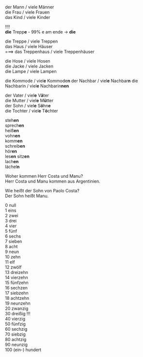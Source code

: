 der Mann / viele Männer  
die Frau / viele Frauen  
das Kind / viele Kinder  


!!!!  
**die** Trepp**e** - 99% e am ende -> **die**  

die Treppe / viele Treppen  
das Haus / viele Häuser  
===> das Treppenhaus / viele Treppenhäuser  

die Hose / viele Hosen  
die Jacke / viele Jacken  
die Lampe / viele Lampen  

die Kommode / viel**e** Kommode**n**
der Nachbar / viel**e** Nachbar**n**
die Nachbarin / viel**e** Nachbarin**nen**

der Vater / viel**e** V**ä**ter  
die Mutter / viel**e** M**ü**tter  
der Sohn / viel**e** S**ö**hn**e**  
die Tochter / viel**e** T**ö**chter  

>  
steh**en**  
sprech**en**  
heiß**en**  
vohn**en**  
komm**en**  
schreib**en**  
hör**en**  
les**en**
sitz**en**  
lach**en**  
lächel**n**  


Woher kommen Herr Costa und Manu?  
Herr Costa und Manu kommen aus Argentinien.  

Wie heißt der Sohn von Paolo Costa?  
Der Sohn heißt Manu.  

0 null  
1 eins  
2 zwei  
3 drei  
4 vier  
5 fünf  
6 sechs  
7 sieben  
8 acht  
9 neun  
10 zehn  
11 elf  
12 zwölf  
13 dreizehn  
14 vierzehn  
15 fünfzehn  
16 sechzen  
17 siebzehn  
18 achtzehn  
19 neunzehn  
20 zwanzig  
30 dreißig !!!  
40 vierzig  
50 fünfzig  
60 sechzig  
70 siebzig  
80 achtzig  
90 neunzig  
100 (ein-) hundert  
